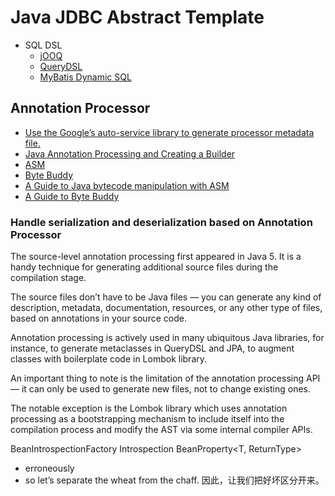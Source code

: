 # Java JDBC Abstract Template

- SQL DSL
  - [jOOQ](https://www.jooq.org/)
  - [QueryDSL](https://querydsl.com/)
  - [MyBatis Dynamic SQL](https://github.com/mybatis/mybatis-dynamic-sql)

## Annotation Processor

- [Use the Google’s auto-service library to generate processor metadata file.](https://github.com/google/auto/tree/main/service)
- [Java Annotation Processing and Creating a Builder](https://www.baeldung.com/java-annotation-processing-builder)
- [ASM](https://asm.ow2.io/)
- [Byte Buddy](https://bytebuddy.net/#/)
- [A Guide to Java bytecode manipulation with ASM](https://www.baeldung.com/java-asm)
- [A Guide to Byte Buddy](https://www.baeldung.com/byte-buddy)

### Handle serialization and deserialization based on Annotation Processor

The source-level annotation processing first appeared in Java 5. It is a handy technique for generating additional source files during the compilation stage.

The source files don’t have to be Java files — you can generate any kind of description, metadata, documentation, resources, or any other type of files, based on annotations in your source code.

Annotation processing is actively used in many ubiquitous Java libraries, for instance, to generate metaclasses in QueryDSL and JPA, to augment classes with boilerplate code in Lombok library.

An important thing to note is the limitation of the annotation processing API — it can only be used to generate new files, not to change existing ones.

The notable exception is the Lombok library which uses annotation processing as a bootstrapping mechanism to include itself into the compilation process and modify the AST via some internal compiler APIs.


BeanIntrospectionFactory<T>
Introspection<T>
BeanProperty<T, ReturnType>

- erroneously 
- so let’s separate the wheat from the chaff. 因此，让我们把好坏区分开来。